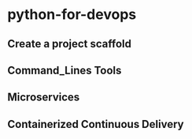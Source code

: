 # python-for-devops

## Create a project scaffold

## Command_Lines Tools

## Microservices

## Containerized Continuous Delivery
